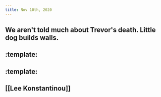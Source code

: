 ```yaml
---
title: Nov 10th, 2020
---
```


## We aren't told much about Trevor's death. Little dog builds walls.
## :template:
## :template:
## [[Lee Konstantinou]]
##
